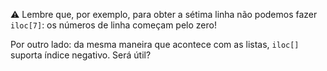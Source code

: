 :warning: Lembre que, por exemplo, para obter a sétima linha não podemos fazer `iloc[7]`: os números de linha começam pelo zero!

Por outro lado: da mesma maneira que acontece com as listas, `iloc[]` suporta índice negativo. Será útil?
